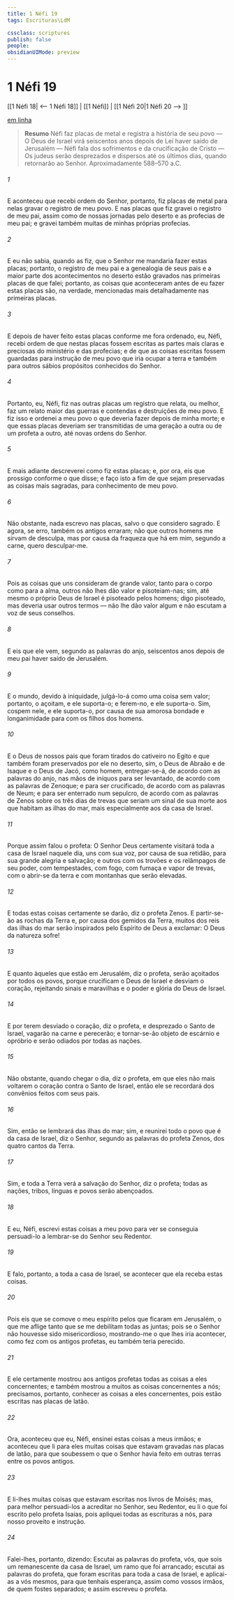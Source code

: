 ```yaml
---
title: 1 Néfi 19
tags: Escrituras\LdM

cssclass: scriptures
publish: false
people:
obsidianUIMode: preview
---
```


# 1 Néfi 19
[[1 Néfi 18| <-- 1 Néfi 18]] | [[1 Néfi]] | [[1 Néfi 20|1 Néfi 20 --> ]]

[em linha](https://churchofjesuschrist.org/study/scriptures/bofm/1-ne/19?lang=por)

> __Resumo__
Néfi faz placas de metal e registra a história de seu povo — O Deus de Israel virá seiscentos anos depois de Leí haver saído de Jerusalém — Néfi fala dos sofrimentos e da crucificação de Cristo — Os judeus serão desprezados e dispersos até os últimos dias, quando retornarão ao Senhor. Aproximadamente 588–570 a.C.

###### 1 
E aconteceu que recebi ordem do Senhor, portanto, fiz placas de metal para nelas gravar o registro de meu povo. E nas placas que fiz gravei o registro de meu pai, assim como de nossas jornadas pelo deserto e as profecias de meu pai; e gravei também muitas de minhas próprias profecias.

###### 2 
E eu não sabia, quando as fiz, que o Senhor me mandaria fazer estas placas; portanto, o registro de meu pai e a genealogia de seus pais e a maior parte dos acontecimentos no deserto estão gravados nas primeiras placas de que falei; portanto, as coisas que aconteceram antes de eu fazer estas placas são, na verdade, mencionadas mais detalhadamente nas primeiras placas.

###### 3 
E depois de haver feito estas placas conforme me fora ordenado, eu, Néfi, recebi ordem de que nestas placas fossem escritas as partes mais claras e preciosas do ministério e das profecias; e de que as coisas escritas fossem guardadas para instrução de meu povo que iria ocupar a terra e também para outros sábios propósitos conhecidos do Senhor.

###### 4 
Portanto, eu, Néfi, fiz nas outras placas um registro que relata, ou melhor, faz um relato maior das guerras e contendas e destruições de meu povo. E fiz isso e ordenei a meu povo o que deveria fazer depois de minha morte; e que essas placas deveriam ser transmitidas de uma geração a outra ou de um profeta a outro, até novas ordens do Senhor.

###### 5 
E mais adiante descreverei como fiz estas placas; e, por ora, eis que prossigo conforme o que disse; e faço isto a fim de que sejam preservadas as coisas mais sagradas, para conhecimento de meu povo.

###### 6 
Não obstante, nada escrevo nas placas, salvo o que considero sagrado. E agora, se erro, também os antigos erraram; não que outros homens me sirvam de desculpa, mas por causa da fraqueza que há em mim, segundo a carne, quero desculpar-me.

###### 7 
Pois as coisas que uns consideram de grande valor, tanto para o corpo como para a alma, outros não lhes dão valor e pisoteiam-nas; sim, até mesmo o próprio Deus de Israel é pisoteado pelos homens; digo pisoteado, mas deveria usar outros termos — não lhe dão valor algum e não escutam a voz de seus conselhos.

###### 8 
E eis que ele vem, segundo as palavras do anjo, seiscentos anos depois de meu pai haver saído de Jerusalém.

###### 9 
E o mundo, devido à iniquidade, julgá-lo-á como uma coisa sem valor; portanto, o açoitam, e ele suporta-o; e ferem-no, e ele suporta-o. Sim, cospem nele, e ele suporta-o, por causa de sua amorosa bondade e longanimidade para com os filhos dos homens.

###### 10 
E o Deus de nossos pais que foram tirados do cativeiro no Egito e que também foram preservados por ele no deserto, sim, o Deus de Abraão e de Isaque e o Deus de Jacó, como homem, entregar-se-á, de acordo com as palavras do anjo, nas mãos de iníquos para ser levantado, de acordo com as palavras de Zenoque; e para ser crucificado, de acordo com as palavras de Neum; e para ser enterrado num sepulcro, de acordo com as palavras de Zenos sobre os três dias de trevas que seriam um sinal de sua morte aos que habitam as ilhas do mar, mais especialmente aos da casa de Israel.

###### 11 
Porque assim falou o profeta: O Senhor Deus certamente visitará toda a casa de Israel naquele dia, uns com sua voz, por causa de sua retidão, para sua grande alegria e salvação; e outros com os trovões e os relâmpagos de seu poder, com tempestades, com fogo, com fumaça e vapor de trevas, com o abrir-se da terra e com montanhas que serão elevadas.

###### 12 
E todas estas coisas certamente se darão, diz o profeta Zenos. E partir-se-ão as rochas da Terra e, por causa dos gemidos da Terra, muitos dos reis das ilhas do mar serão inspirados pelo Espírito de Deus a exclamar: O Deus da natureza sofre!

###### 13 
E quanto àqueles que estão em Jerusalém, diz o profeta, serão açoitados por todos os povos, porque crucificam o Deus de Israel e desviam o coração, rejeitando sinais e maravilhas e o poder e glória do Deus de Israel.

###### 14 
E por terem desviado o coração, diz o profeta, e desprezado o Santo de Israel, vagarão na carne e perecerão; e tornar-se-ão objeto de escárnio e opróbrio e serão odiados por todas as nações.

###### 15 
Não obstante, quando chegar o dia, diz o profeta, em que eles não mais voltarem o coração contra o Santo de Israel, então ele se recordará dos convênios feitos com seus pais.

###### 16 
Sim, então se lembrará das ilhas do mar; sim, e reunirei todo o povo que é da casa de Israel, diz o Senhor, segundo as palavras do profeta Zenos, dos quatro cantos da Terra.

###### 17 
Sim, e toda a Terra verá a salvação do Senhor, diz o profeta; todas as nações, tribos, línguas e povos serão abençoados.

###### 18 
E eu, Néfi, escrevi estas coisas a meu povo para ver se conseguia persuadi-lo a lembrar-se do Senhor seu Redentor.

###### 19 
E falo, portanto, a toda a casa de Israel, se acontecer que ela receba estas coisas.

###### 20 
Pois eis que se comove o meu espírito pelos que ficaram em Jerusalém, o que me aflige tanto que se me debilitam todas as juntas; pois se o Senhor não houvesse sido misericordioso, mostrando-me o que lhes iria acontecer, como fez com os antigos profetas, eu também teria perecido.

###### 21 
E ele certamente mostrou aos antigos profetas todas as coisas a eles concernentes; e também mostrou a muitos as coisas concernentes a nós; precisamos, portanto, conhecer as coisas a eles concernentes, pois estão escritas nas placas de latão.

###### 22 
Ora, aconteceu que eu, Néfi, ensinei estas coisas a meus irmãos; e aconteceu que li para eles muitas coisas que estavam gravadas nas placas de latão, para que soubessem o que o Senhor havia feito em outras terras entre os povos antigos.

###### 23 
E li-lhes muitas coisas que estavam escritas nos livros de Moisés; mas, para melhor persuadi-los a acreditar no Senhor, seu Redentor, eu li o que foi escrito pelo profeta Isaías, pois apliquei todas as escrituras a nós, para nosso proveito e instrução.

###### 24 
Falei-lhes, portanto, dizendo: Escutai as palavras do profeta, vós, que sois um remanescente da casa de Israel, um ramo que foi arrancado; escutai as palavras do profeta, que foram escritas para toda a casa de Israel, e aplicai-as a vós mesmos, para que tenhais esperança, assim como vossos irmãos, de quem fostes separados; e assim escreveu o profeta.

